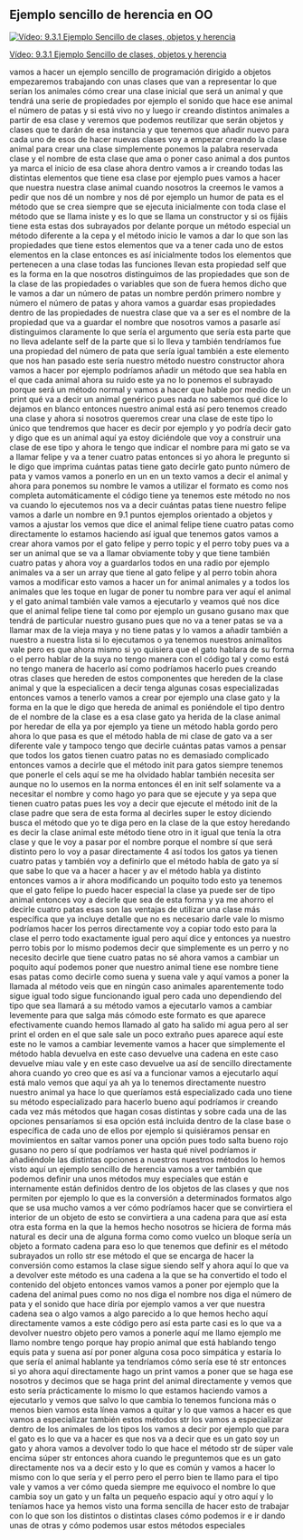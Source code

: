 ## Ejemplo sencillo de herencia en OO


[![Vídeo: 9.3.1 Ejemplo Sencillo de clases, objetos y herencia](https://img.youtube.com/vi/lDAZbM5GPYw/0.jpg)](https://drive.google.com/file/d/1c1m2eFQum5V-3Qk05Zv5O2BrRJxlEXwk/view?usp=sharing)

[Vídeo: 9.3.1 Ejemplo Sencillo de clases, objetos y herencia](https://drive.google.com/file/d/1c1m2eFQum5V-3Qk05Zv5O2BrRJxlEXwk/view?usp=sharing)


vamos a hacer un ejemplo sencillo de
programación dirigido a objetos
empezaremos trabajando con unas clases
que van a representar lo que serían los
animales cómo crear una clase inicial
que será un animal y que tendrá una
serie de propiedades por ejemplo el
sonido que hace ese animal el número de
patas
y si está vivo no y luego ir creando
distintos animales a partir de esa clase
y veremos que podemos reutilizar que
serán objetos y clases que te darán de
esa instancia y que tenemos que añadir
nuevo para cada uno de esos
de hacer nuevas clases voy a empezar
creando la clase animal para crear una
clase simplemente ponemos la palabra
reservada clase y el nombre de esta
clase que ama o poner caso
animal
a dos puntos ya marca el inicio de esa
clase ahora dentro vamos a ir creando
todas las distintas elementos que tiene
esa clase por ejemplo pues vamos a hacer
que nuestra nuestra clase animal cuando
nosotros la creemos le vamos a pedir que
nos dé un nombre y nos dé por ejemplo
un humor de pata es el método que se
crea siempre que se ejecuta inicialmente
con toda clase el método que se llama
iniste y es lo que se llama un
constructor
y si os fijáis tiene
esta estas dos subrayados por delante
porque un método especial un método
diferente a la cepa y el método inicio
le vamos a dar lo que son las
propiedades que tiene estos elementos
que va a tener cada uno de estos
elementos en la clase entonces es así
inicialmente todos los elementos que
pertenecen a una clase todas las
funciones llevan
esta propiedad self que es la forma en
la que nosotros distinguimos de las
propiedades que son de la clase de las
propiedades o variables que son de fuera
hemos dicho que le vamos a dar un número
de patas un nombre perdón primero nombre
y número
el número de patas
y ahora vamos a guardar esas propiedades
dentro de las propiedades de nuestra
clase que va a ser
es el nombre de la propiedad que va a
guardar el nombre que nosotros vamos a
pasarle así distinguimos claramente lo
que sería el argumento que sería esta
parte que no lleva adelante self de la
parte que si lo lleva y también
tendríamos
fue una propiedad del número de pata
que sería igual también a este elemento
que nos han pasado este sería nuestro
método nuestro constructor ahora vamos a
hacer por ejemplo podríamos añadir un
método que sea habla en el que cada
animal
ahora su ruido
este ya no lo ponemos el subrayado
porque será un método normal y vamos a
hacer que hable por medio de un print
qué va a decir un animal genérico pues
nada no sabemos qué dice lo dejamos en
blanco entonces nuestro animal está así
pero tenemos creado una clase y ahora si
nosotros queremos crear una clase de
este tipo lo único que tendremos que
hacer es decir por ejemplo
y yo podría decir gato
y digo que es un animal aquí ya estoy
diciéndole que voy a construir una clase
de ese tipo y ahora le tengo que indicar
el nombre para mi gato se va a llamar
felipe
y va a tener cuatro patas
entonces si yo ahora le pregunto
si le digo que imprima cuántas patas
tiene gato decirle gato punto número de
pata
y vamos vamos a ponerlo en un
en un texto
vamos a decir el animal
y ahora para ponemos su nombre
le vamos a utilizar el formato
es como nos completa automáticamente el
código tiene
ya tenemos este método no nos va cuando
lo ejecutemos nos va a decir cuántas
patas tiene nuestro felipe vamos a darle
un nombre en 9.1 puntos
ejemplos orientado a objetos
y vamos a ajustar los vemos que dice el
animal felipe tiene cuatro patas como
directamente lo estamos haciendo así
igual que tenemos gatos vamos a crear
ahora
vamos por el gato felipe
y perro topic
y el perro toby pues va a ser un animal
que se va a llamar obviamente toby
y que tiene también cuatro patas
y ahora voy a guardarlos todos en una
radio por ejemplo animales
va a ser un array que tiene
al gato felipe y al perro tobin
ahora vamos a modificar esto vamos a
hacer un for animal
animales y a todos los animales que les
toque
en lugar de poner tu nombre para ver
aquí
el animal y el gato animal también
vale vamos a ejecutarlo y veamos qué nos
dice que el animal felipe tiene tal como
por ejemplo un gusano gusano
max que tendrá de particular nuestro
gusano pues que no va a tener patas
se va a llamar max de la vieja maya y no
tiene patas y lo vamos a añadir también
a nuestro a nuestra lista
si lo ejecutamos o ya tenemos nuestros
animalitos vale pero es que ahora mismo
si yo quisiera que el gato hablara de su
forma o el perro hablar de la suya no
tengo manera con el código tal y como
está no tengo manera de hacerlo así como
podríamos hacerlo pues creando otras
clases que hereden de estos componentes
que hereden de la clase animal y que la
especialicen a decir tenga algunas cosas
especializadas entonces vamos a tenerlo
vamos a crear por ejemplo una clase
gato
y la forma en la que le digo que hereda
de animal es poniéndole el tipo dentro
de el nombre de la clase es a esa clase
gato ya herida de la clase animal por
heredar de ella ya por ejemplo ya tiene
un método habla gordo pero ahora lo que
pasa es que el método habla de mi clase
de gato va a ser diferente vale y
tampoco tengo que decirle cuántas patas
vamos a pensar que todos los gatos
tienen cuatro patas no es demasiado
complicado entonces vamos a decirle que
el método init
para gatos siempre tenemos que ponerle
el cels aquí se me ha olvidado hablar
también necesita ser aunque no lo usemos
en la norma entonces él en init self
solamente va a necesitar el nombre
y como hago yo para que se ejecute y ya
sepa que tienen cuatro patas pues les
voy a decir que ejecute el método init
de la clase padre que sera
de esta forma al decirles super le estoy
diciendo busca el método que yo te diga
pero en la clase de la que estoy
heredando es decir la clase animal este
método tiene
otro in it igual que tenía la otra clase
y que le voy a pasar por el nombre
porque el nombre sí que será distinto
pero lo voy a pasar directamente 4 así
todos los gatos ya tienen cuatro patas
y también voy a definirlo
que el método habla de gato ya sí que
sabe lo que va a hacer
a hacer
y av
el método habla ya distinto entonces
vamos a ir ahora modificando un poquito
todo esto ya tenemos que el gato felipe
lo puedo hacer especial la clase ya
puede ser de tipo animal entonces voy a
decirle que sea de esta forma y ya me
ahorro el decirle cuatro patas esas son
las ventajas de utilizar una clase más
específica que ya incluye detalle que no
es necesario darle vale lo mismo
podríamos hacer
los perros directamente voy a copiar
todo esto para la clase
el perro todo exactamente igual pero
aquí dice
y entonces ya nuestro perro tobis por lo
mismo podemos decir que simplemente es
un perro y no necesito decirle que tiene
cuatro patas no sé ahora vamos a cambiar
un poquito aquí podemos poner que
nuestro animal
tiene ese nombre tiene esas patas como
decirle como suena
y suena vale y aquí vamos a poner la
llamada
al método
veis que en ningún caso animales
aparentemente todo sigue igual todo
sigue funcionando igual pero cada uno
dependiendo del tipo que sea llamará a
su método
vamos a ejecutarlo
vamos a cambiar levemente para que salga
más cómodo este formato es que aparece
efectivamente cuando hemos llamado al
gato ha salido mi agua pero al ser print
el orden en el que sale sale un poco
extraño pues aparece aquí este este no
le vamos a cambiar levemente vamos a
hacer que simplemente el método habla
devuelva en este caso devuelve una
cadena en este caso devuelve miau vale y
en este caso
devuelve ua así de sencillo
directamente ahora cuando yo creo que es
así va a funcionar
vamos a ejecutarlo
aquí está malo
vemos que aquí ya
ah ya lo tenemos directamente nuestro
nuestro animal ya hace lo que queríamos
está especializado cada uno tiene su
método especializado para hacerlo bueno
aquí podríamos ir creando cada vez más
métodos que hagan cosas distintas y
sobre cada una de las opciones
pensaríamos si esa opción está incluida
dentro de la clase base o específica de
cada uno de ellos por ejemplo si
quisiéramos pensar en movimientos en
saltar vamos poner una opción pues todo
salta
bueno rojo gusano no pero sí que
podríamos ver hasta qué nivel podríamos
ir añadiéndole las distintas opciones a
nuestros nuestros métodos lo hemos visto
aquí un ejemplo sencillo de herencia
vamos a ver también que podemos definir
una unos métodos muy especiales que
están e internamente están definidos
dentro de los objetos de las clases y
que nos permiten por ejemplo lo que es
la conversión a determinados formatos
algo que se usa mucho
vamos a ver cómo podríamos hacer que se
convirtiera
el interior de un objeto de esto se
convirtiera a una cadena para que así
esta otra esta forma en la que la hemos
hecho nosotros se hiciera de forma más
natural es decir una de alguna forma
como como vuelco un bloque sería un
objeto a formato cadena para eso lo que
tenemos que definir es el método
subrayados un rollo str ese método el
que se encarga de hacer la conversión
como estamos la clase sigue siendo self
y ahora aquí lo que va a devolver este
método es una cadena a la que se ha
convertido el todo el contenido del
objeto entonces vamos vamos a poner por
ejemplo que la cadena
del animal pues como no nos diga el
nombre nos diga el número de pata y el
sonido que hace diría por ejemplo vamos
a ver que nuestra cadena sea
o algo vamos a algo parecido a lo que
hemos hecho aquí directamente vamos a
 este código pero
así esta parte casi es lo que va a
devolver nuestro objeto pero vamos a
ponerle aquí me llamo ejemplo me llamo
nombre tengo porque hay propio animal
que está hablando tengo equis pata y
suena
así
por poner alguna cosa poco simpática y
estaría lo que sería el animal hablante
ya tendríamos cómo sería ese té str
entonces si yo ahora
aquí directamente
hago un print vamos a poner que se haga
ese nosotros y decimos que se haga print
del animal directamente y vemos que esto
sería prácticamente lo mismo lo que
estamos haciendo vamos a ejecutarlo y
vemos que salvo lo que cambia lo tenemos
funciona más o menos bien vamos esta
línea vamos a quitar y lo que vamos a
hacer es que vamos a especializar
también estos métodos
str los vamos a especializar dentro de
los animales de los tipos los vamos a
decir por ejemplo que para el gato
es lo que va a hacer es que nos va a
decir que es un gato
soy un gato y ahora vamos a devolver
todo lo que hace el método str de súper
vale encima súper
str
entonces ahora cuando le preguntemos que
es un gato directamente nos va a decir
esto y lo que es común y vamos a hacer
lo mismo con lo que sería
y el perro
pero el perro bien te llamo para el tipo
vale y vamos a ver cómo queda
siempre me equivoco
el nombre lo que cambia
soy un gato y un falta un pequeño
espacio aquí y otro aquí y lo teníamos
hace ya hemos visto una forma sencilla
de hacer esto
de trabajar con lo que son los distintos
o distintas clases cómo podemos ir e ir
dando unas de otras y cómo podemos usar
estos métodos especiales
